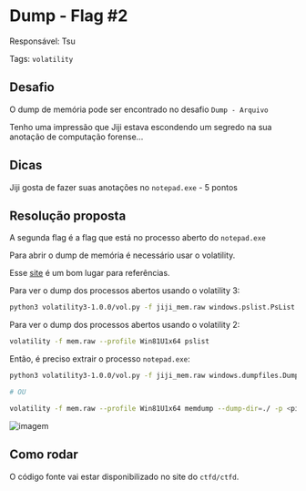 # Dump - Flag #2

Responsável: Tsu

Tags: `volatility`

## Desafio

O dump de memória pode ser encontrado no desafio `Dump - Arquivo`

Tenho uma impressão que Jiji estava escondendo um segredo na sua anotação de computação forense...

## Dicas

Jiji gosta de fazer suas anotações no `notepad.exe` - 5 pontos

## Resolução proposta

A segunda flag é a flag que está no processo aberto do `notepad.exe`

Para abrir o dump de memória é necessário usar o volatility.

Esse [site](https://book.hacktricks.xyz/generic-methodologies-and-resources/basic-forensic-methodology/memory-dump-analysis/volatility-cheatsheet) é um bom lugar para referências.

Para ver o dump dos processos abertos usando o volatility 3:

```sh
python3 volatility3-1.0.0/vol.py -f jiji_mem.raw windows.pslist.PsList
```

Para ver o dump dos processos abertos usando o volatility 2:

```sh
volatility -f mem.raw --profile Win81U1x64 pslist
```

Então, é preciso extrair o processo `notepad.exe`:

```sh
python3 volatility3-1.0.0/vol.py -f jiji_mem.raw windows.dumpfiles.DumpFiles --pid <pid>

# OU

volatility -f mem.raw --profile Win81U1x64 memdump --dump-dir=./ -p <pid>
```

![imagem](AAAAAAAAAAAAAAAAAAAAAAAAAAAAAAAAAAAAAAAA)

## Como rodar

O código fonte vai estar disponibilizado no site do `ctfd/ctfd`.
